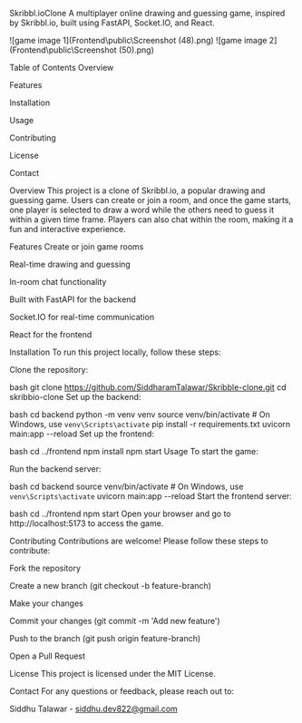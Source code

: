 Skribbl.ioClone
A multiplayer online drawing and guessing game, inspired by Skribbl.io, built using FastAPI, Socket.IO, and React.

![game image 1](Frontend\public\Screenshot (48).png)
![game image 2](Frontend\public\Screenshot (50).png)

Table of Contents
Overview

Features

Installation

Usage

Contributing

License

Contact

Overview
This project is a clone of Skribbl.io, a popular drawing and guessing game. Users can create or join a room, and once the game starts, one player is selected to draw a word while the others need to guess it within a given time frame. Players can also chat within the room, making it a fun and interactive experience.

Features
Create or join game rooms

Real-time drawing and guessing

In-room chat functionality

Built with FastAPI for the backend

Socket.IO for real-time communication

React for the frontend

Installation
To run this project locally, follow these steps:

Clone the repository:

bash
git clone https://github.com/SiddharamTalawar/Skribble-clone.git
cd skribbio-clone
Set up the backend:

bash
cd backend
python -m venv venv
source venv/bin/activate # On Windows, use `venv\Scripts\activate`
pip install -r requirements.txt
uvicorn main:app --reload
Set up the frontend:

bash
cd ../frontend
npm install
npm start
Usage
To start the game:

Run the backend server:

bash
cd backend
source venv/bin/activate # On Windows, use `venv\Scripts\activate`
uvicorn main:app --reload
Start the frontend server:

bash
cd ../frontend
npm start
Open your browser and go to http://localhost:5173 to access the game.

Contributing
Contributions are welcome! Please follow these steps to contribute:

Fork the repository

Create a new branch (git checkout -b feature-branch)

Make your changes

Commit your changes (git commit -m 'Add new feature')

Push to the branch (git push origin feature-branch)

Open a Pull Request

License
This project is licensed under the MIT License.

Contact
For any questions or feedback, please reach out to:

Siddhu Talawar - siddhu.dev822@gmail.com
